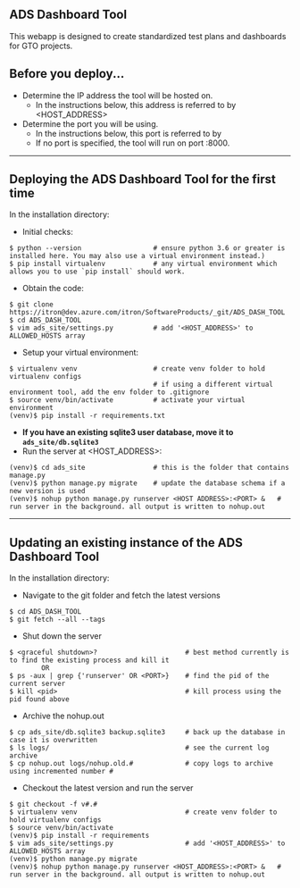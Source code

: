 ## ADS Dashboard Tool
This webapp is designed to create standardized test plans and dashboards for GTO projects.

## Before you deploy...

- Determine the IP address the tool will be hosted on.
  - In the instructions below, this address is referred to by <HOST_ADDRESS>
- Determine the port you will be using.
  - In the instructions below, this port is referred to by <PORT>
  - If no port is specified, the tool will run on port :8000.

---

## Deploying the ADS Dashboard Tool for the first time

In the installation directory:
- Initial checks:
```
$ python --version                  # ensure python 3.6 or greater is installed here. You may also use a virtual environment instead.)
$ pip install virtualenv            # any virtual environment which allows you to use `pip install` should work.
```
- Obtain the code:
```
$ git clone https://itron@dev.azure.com/itron/SoftwareProducts/_git/ADS_DASH_TOOL
$ cd ADS_DASH_TOOL
$ vim ads_site/settings.py          # add '<HOST_ADDRESS>' to ALLOWED_HOSTS array
```
- Setup your virtual environment:
```
$ virtualenv venv                   # create venv folder to hold virtualenv configs
                                    # if using a different virtual environment tool, add the env folder to .gitignore
$ source venv/bin/activate          # activate your virtual environment
(venv)$ pip install -r requirements.txt
```
- **If you have an existing sqlite3 user database, move it to `ads_site/db.sqlite3`**
- Run the server at <HOST_ADDRESS>:<PORT>
```
(venv)$ cd ads_site                 # this is the folder that contains manage.py
(venv)$ python manage.py migrate    # update the database schema if a new version is used
(venv)$ nohup python manage.py runserver <HOST ADDRESS>:<PORT> &   # run server in the background. all output is written to nohup.out
```

---

## Updating an existing instance of the ADS Dashboard Tool

In the installation directory:
- Navigate to the git folder and fetch the latest versions
```
$ cd ADS_DASH_TOOL
$ git fetch --all --tags
```
- Shut down the server
```
$ <graceful shutdown>?                      # best method currently is to find the existing process and kill it
        OR
$ ps -aux | grep {'runserver' OR <PORT>}    # find the pid of the current server
$ kill <pid>                                # kill process using the pid found above
```
- Archive the nohup.out
```
$ cp ads_site/db.sqlite3 backup.sqlite3     # back up the database in case it is overwritten
$ ls logs/                                  # see the current log archive
$ cp nohup.out logs/nohup.old.#             # copy logs to archive using incremented number #
```
- Checkout the latest version and run the server
```
$ git checkout -f v#.#
$ virtualenv venv                           # create venv folder to hold virtualenv configs
$ source venv/bin/activate
(venv)$ pip install -r requirements
$ vim ads_site/settings.py                  # add '<HOST_ADDRESS>' to ALLOWED_HOSTS array
(venv)$ python manage.py migrate
(venv)$ nohup python manage.py runserver <HOST_ADDRESS>:<PORT> &   # run server in the background. all output is written to nohup.out
```
